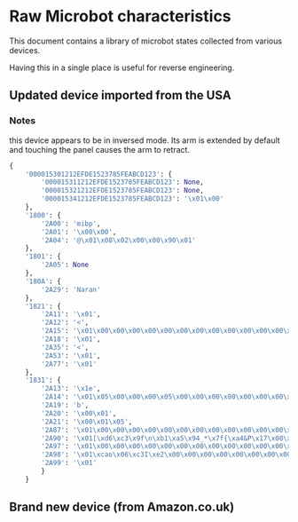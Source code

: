 # Raw Microbot characteristics

This document contains a library of microbot states collected from various devices.

Having this in a single place is useful for reverse engineering.


## Updated device imported from the USA

### Notes
this device appears to be in inversed mode. Its arm is extended by default and touching the panel causes the arm to retract.

```python
{
    '000015301212EFDE1523785FEABCD123': {
        '000015311212EFDE1523785FEABCD123': None,
        '000015321212EFDE1523785FEABCD123': None,
        '000015341212EFDE1523785FEABCD123': '\x01\x00'
    },
    '1800': {
        '2A00': 'mibp',
        '2A01': '\x00\x00',
        '2A04': '@\x01\x08\x02\x00\x00\x90\x01'
    },
    '1801': {
        '2A05': None
    },
    '180A': {
        '2A29': 'Naran'
    },
    '1821': {
        '2A11': '\x01',
        '2A12': '<',
        '2A15': '\x01\x00\x00\x00\x00\x00\x00\x00\x00\x00\x00\x00\x00\x00\x00\x00\x00\x00\x00\x00',
        '2A18': '\x01',
        '2A35': '<',
        '2A53': '\x01',
        '2A77': '\x01'
    },
    '1831': {
        '2A13': '\x1e',
        '2A14': '\x01\x05\x00\x00\x00\x05\x00\x00\x00\x00\x00\x00\x00\x00\x00\x00\x00\x00\x00\x00',
        '2A19': 'b',
        '2A20': '\x00\x01',
        '2A21': '\x00\x01\x05',
        '2A87': '\x01\x00\x00\x00\x00\x00\x00\x00\x00\x00\x00\x00\x00\x00\x00\x00\x00\x00\x00\x00',
        '2A90': '\x01[\xd6\xc3\x9f\n\xb1\xa5\x94_*\x7f{\xa4&P\x17\x00\x00\x00',
        '2A97': '\x01\x00\x00\x00\x00\x00\x00\x00\x00\x00\x00\x00\x00\x00\x00\x00\x00\x00\x00\x00',
        '2A98': '\x01\xcao\x06\xc3I\xe2\x00\x00\x00\x00\x00\x00\x00\x00\x00\x00\x00\x00\x00',
        '2A99': '\x01'
        }
    }
```

## Brand new device (from Amazon.co.uk)
